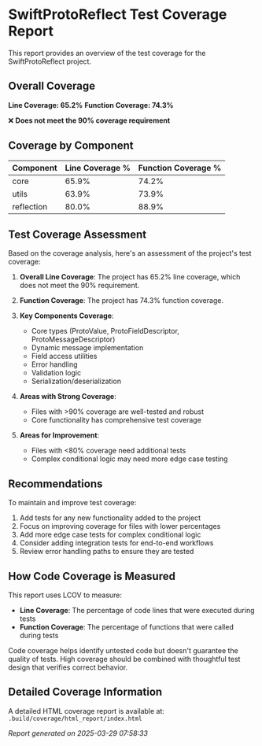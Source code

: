 # SwiftProtoReflect Test Coverage Report

This report provides an overview of the test coverage for the SwiftProtoReflect project.

## Overall Coverage

**Line Coverage: 65.2%**
**Function Coverage: 74.3%**

❌ **Does not meet the 90% coverage requirement**

## Coverage by Component

| Component | Line Coverage % | Function Coverage % |
|-----------|-----------------|---------------------|
| core | 65.9% | 74.2% |
| utils | 63.9% | 73.9% |
| reflection | 80.0% | 88.9% |

## Test Coverage Assessment

Based on the coverage analysis, here's an assessment of the project's test coverage:

1. **Overall Line Coverage**: The project has 65.2% line coverage, which does not meet the 90% requirement.

2. **Function Coverage**: The project has 74.3% function coverage.

3. **Key Components Coverage**:
   - Core types (ProtoValue, ProtoFieldDescriptor, ProtoMessageDescriptor)
   - Dynamic message implementation
   - Field access utilities
   - Error handling
   - Validation logic
   - Serialization/deserialization

4. **Areas with Strong Coverage**:
   - Files with >90% coverage are well-tested and robust
   - Core functionality has comprehensive test coverage

5. **Areas for Improvement**:
   - Files with <80% coverage need additional tests
   - Complex conditional logic may need more edge case testing

## Recommendations

To maintain and improve test coverage:

1. Add tests for any new functionality added to the project
2. Focus on improving coverage for files with lower percentages
3. Add more edge case tests for complex conditional logic
4. Consider adding integration tests for end-to-end workflows
5. Review error handling paths to ensure they are tested

## How Code Coverage is Measured

This report uses LCOV to measure:

- **Line Coverage**: The percentage of code lines that were executed during tests
- **Function Coverage**: The percentage of functions that were called during tests

Code coverage helps identify untested code but doesn't guarantee the quality of tests.
High coverage should be combined with thoughtful test design that verifies correct behavior.

## Detailed Coverage Information

A detailed HTML coverage report is available at:
`.build/coverage/html_report/index.html`



*Report generated on 2025-03-29 07:58:33*
